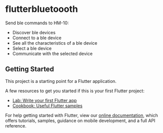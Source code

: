 # flutterbluetoooth

Send ble commands to HM-10:
* Discover ble devices
* Connect to a ble device
* See all the characteristics of a ble device
* Select a ble device
* Communicate with the selected device


## Getting Started

This project is a starting point for a Flutter application.

A few resources to get you started if this is your first Flutter project:

- [Lab: Write your first Flutter app](https://flutter.dev/docs/get-started/codelab)
- [Cookbook: Useful Flutter samples](https://flutter.dev/docs/cookbook)

For help getting started with Flutter, view our
[online documentation](https://flutter.dev/docs), which offers tutorials,
samples, guidance on mobile development, and a full API reference.
